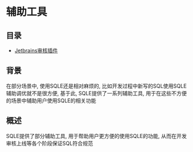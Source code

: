 # 辅助工具

## 目录

* [Jetbrains审核插件](./jetbrains_plugin.md)

## 背景

在部分场景中, 使用SQLE还是相对麻烦的, 比如开发过程中新写的SQL使用SQLE辅助调优就不是很方便, 基于此, SQLE提供了一系列辅助工具, 用于在这些不方便的场景中辅助用户使用SQLE的相关功能

## 概述

SQLE提供了部分辅助工具, 用于帮助用户更方便的使用SQLE的功能, 从而在开发审核上线等各个阶段保证SQL符合规范